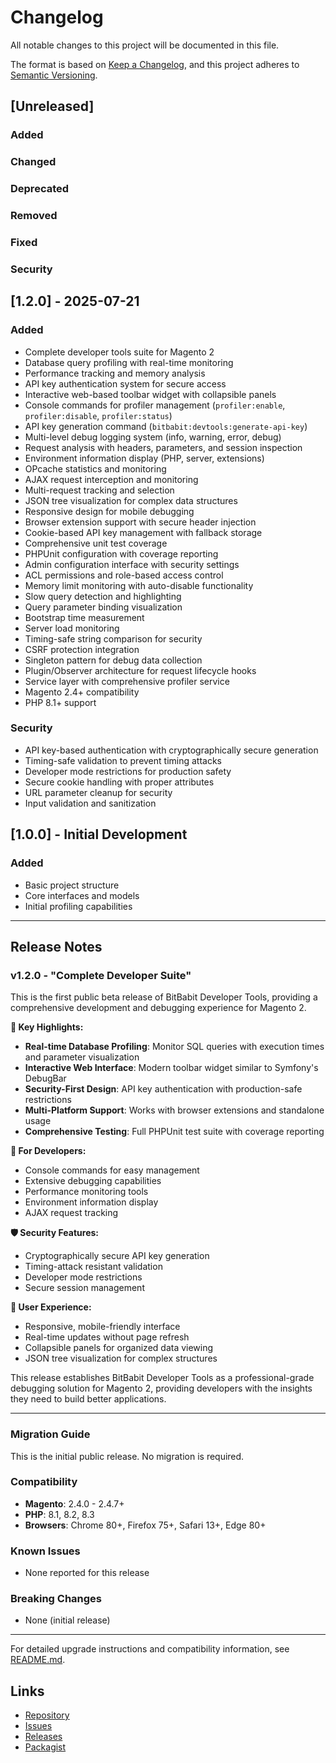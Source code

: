 # Changelog

All notable changes to this project will be documented in this file.

The format is based on [Keep a Changelog](https://keepachangelog.com/en/1.0.0/),
and this project adheres to [Semantic Versioning](https://semver.org/spec/v2.0.0.html).

## [Unreleased]

### Added
### Changed
### Deprecated
### Removed
### Fixed
### Security

## [1.2.0] - 2025-07-21

### Added
- Complete developer tools suite for Magento 2
- Database query profiling with real-time monitoring
- Performance tracking and memory analysis
- API key authentication system for secure access
- Interactive web-based toolbar widget with collapsible panels
- Console commands for profiler management (`profiler:enable`, `profiler:disable`, `profiler:status`)
- API key generation command (`bitbabit:devtools:generate-api-key`)
- Multi-level debug logging system (info, warning, error, debug)
- Request analysis with headers, parameters, and session inspection
- Environment information display (PHP, server, extensions)
- OPcache statistics and monitoring
- AJAX request interception and monitoring
- Multi-request tracking and selection
- JSON tree visualization for complex data structures
- Responsive design for mobile debugging
- Browser extension support with secure header injection
- Cookie-based API key management with fallback storage
- Comprehensive unit test coverage
- PHPUnit configuration with coverage reporting
- Admin configuration interface with security settings
- ACL permissions and role-based access control
- Memory limit monitoring with auto-disable functionality
- Slow query detection and highlighting
- Query parameter binding visualization
- Bootstrap time measurement
- Server load monitoring
- Timing-safe string comparison for security
- CSRF protection integration
- Singleton pattern for debug data collection
- Plugin/Observer architecture for request lifecycle hooks
- Service layer with comprehensive profiler service
- Magento 2.4+ compatibility
- PHP 8.1+ support

### Security
- API key-based authentication with cryptographically secure generation
- Timing-safe validation to prevent timing attacks
- Developer mode restrictions for production safety
- Secure cookie handling with proper attributes
- URL parameter cleanup for security
- Input validation and sanitization

## [1.0.0] - Initial Development

### Added
- Basic project structure
- Core interfaces and models
- Initial profiling capabilities

---

## Release Notes

### v1.2.0 - "Complete Developer Suite"

This is the first public beta release of BitBabit Developer Tools, providing a comprehensive development and debugging experience for Magento 2.

**🎯 Key Highlights:**
- **Real-time Database Profiling**: Monitor SQL queries with execution times and parameter visualization
- **Interactive Web Interface**: Modern toolbar widget similar to Symfony's DebugBar
- **Security-First Design**: API key authentication with production-safe restrictions
- **Multi-Platform Support**: Works with browser extensions and standalone usage
- **Comprehensive Testing**: Full PHPUnit test suite with coverage reporting

**🔧 For Developers:**
- Console commands for easy management
- Extensive debugging capabilities
- Performance monitoring tools
- Environment information display
- AJAX request tracking

**🛡️ Security Features:**
- Cryptographically secure API key generation
- Timing-attack resistant validation
- Developer mode restrictions
- Secure session management

**📱 User Experience:**
- Responsive, mobile-friendly interface
- Real-time updates without page refresh
- Collapsible panels for organized data viewing
- JSON tree visualization for complex structures

This release establishes BitBabit Developer Tools as a professional-grade debugging solution for Magento 2, providing developers with the insights they need to build better applications.

---

### Migration Guide

This is the initial public release. No migration is required.

### Compatibility

- **Magento**: 2.4.0 - 2.4.7+
- **PHP**: 8.1, 8.2, 8.3
- **Browsers**: Chrome 80+, Firefox 75+, Safari 13+, Edge 80+

### Known Issues

- None reported for this release

### Breaking Changes

- None (initial release)

---

For detailed upgrade instructions and compatibility information, see [README.md](README.md).

## Links

- [Repository](https://github.com/bitbabit/magento2-dev-tools)
- [Issues](https://github.com/bitbabit/magento2-dev-tools/issues)
- [Releases](https://github.com/bitbabit/magento2-dev-tools/releases)
- [Packagist](https://packagist.org/packages/bitbabit/magento2-dev-tools) 
